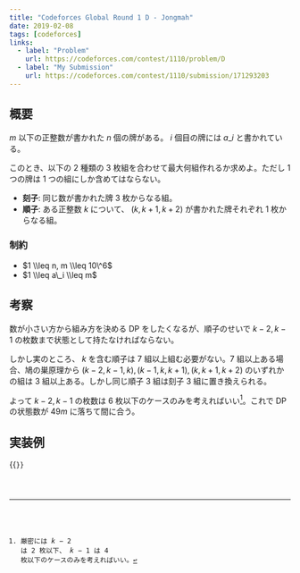 ```yaml
---
title: "Codeforces Global Round 1 D - Jongmah"
date: 2019-02-08
tags: [codeforces]
links:
  - label: "Problem"
    url: https://codeforces.com/contest/1110/problem/D
  - label: "My Submission"
    url: https://codeforces.com/contest/1110/submission/171293203
---
```


## 概要

$m$ 以下の正整数が書かれた $n$ 個の牌がある。 $i$ 個目の牌には $a\_i$ と書かれている。

このとき、以下の 2 種類の 3 枚組を合わせて最大何組作れるか求めよ。ただし 1 つの牌は 1 つの組にしか含めてはならない。

- **刻子**: 同じ数が書かれた牌 3 枚からなる組。
- **順子**: ある正整数 $k$ について、 $(k, k + 1, k + 2)$ が書かれた牌それぞれ 1 枚からなる組。

### 制約

- $1 \\leq n, m \\leq 10\^6$
- $1 \\leq a\_i \\leq m$

## 考察

数が小さい方から組み方を決める DP をしたくなるが、順子のせいで $k - 2, k - 1$ の枚数まで状態として持たなければならない。

しかし実のところ、 $k$ を含む順子は 7 組以上組む必要がない。7 組以上ある場合、鳩の巣原理から
$(k - 2, k - 1, k), (k - 1, k, k + 1), (k, k + 1, k + 2)$ のいずれかの組は 3 組以上ある。しかし同じ順子 3 組は刻子 3 組に置き換えられる。

よって $k - 2, k - 1$ の枚数は 6 枚以下のケースのみを考えればいい[^1]。これで DP の状態数が $49 m$ に落ちて間に合う。

[^1]: 厳密には $k - 2$ は 2 枚以下、 $k - 1$ は 4 枚以下のケースのみを考えればいい。

## 実装例

{{<code file="0.cpp" language="cpp">}}
